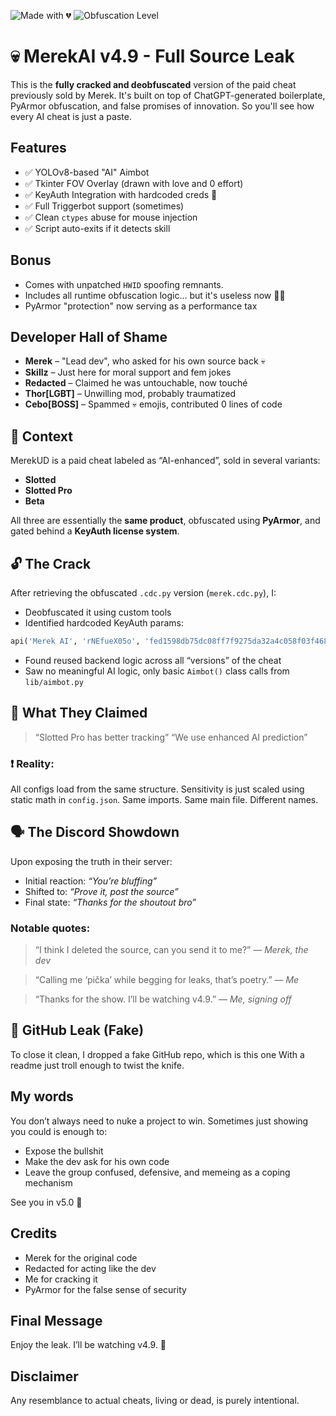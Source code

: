 ![Made with 💔](https://img.shields.io/badge/Made_with-ChatGPT-red?style=flat-square)
![Obfuscation Level](https://img.shields.io/badge/Obfuscation-PyArmor-inactive?style=flat-square)


# 💀 MerekAI v4.9 - Full Source Leak

This is the **fully cracked and deobfuscated** version of the paid cheat previously sold by Merek.
It's built on top of ChatGPT-generated boilerplate, PyArmor obfuscation, and false promises of innovation. 
So you'll see how every AI cheat is just a paste.

## Features

* ✅ YOLOv8-based "AI" Aimbot
* ✅ Tkinter FOV Overlay (drawn with love and 0 effort)
* ✅ KeyAuth Integration with hardcoded creds 🤡
* ✅ Full Triggerbot support (sometimes)
* ✅ Clean `ctypes` abuse for mouse injection
* ✅ Script auto-exits if it detects skill

## Bonus

* Comes with unpatched `HWID` spoofing remnants.
* Includes all runtime obfuscation logic... but it's useless now 🤷‍♂️
* PyArmor "protection" now serving as a performance tax



## Developer Hall of Shame

* **Merek** – "Lead dev", who asked for his own source back 💀
* **Skillz** – Just here for moral support and fem jokes
* **Redacted** – Claimed he was untouchable, now touché
* **Thor\[LGBT]** – Unwilling mod, probably traumatized
* **Cebo\[BOSS]** – Spammed 💀 emojis, contributed 0 lines of code


## 🧠 Context

MerekUD is a paid cheat labeled as “AI-enhanced”, sold in several variants:

* **Slotted**
* **Slotted Pro**
* **Beta**

All three are essentially the **same product**, obfuscated using **PyArmor**, and gated behind a **KeyAuth license system**.

## 🔓 The Crack

After retrieving the obfuscated `.cdc.py` version (`merek.cdc.py`), I:

* Deobfuscated it using custom tools
* Identified hardcoded KeyAuth params:

```python
api('Merek AI', 'rNEfueX05o', 'fed1598db75dc08ff7f9275da32a4c058f03f4685465238c88683a523f3443d1', '1.0', getchecksum())
```

* Found reused backend logic across all “versions” of the cheat
* Saw no meaningful AI logic, only basic `Aimbot()` class calls from `lib/aimbot.py`

## 🧩 What They Claimed

> “Slotted Pro has better tracking”
> “We use enhanced AI prediction”

### ❗ Reality:

All configs load from the same structure. Sensitivity is just scaled using static math in `config.json`. Same imports. Same main file. Different names.

## 🗣️ The Discord Showdown

Upon exposing the truth in their server:

* Initial reaction: *“You’re bluffing”*
* Shifted to: *“Prove it, post the source”*
* Final state: *“Thanks for the shoutout bro”*

### Notable quotes:

> “I think I deleted the source, can you send it to me?” — *Merek, the dev*

> “Calling me ‘pička’ while begging for leaks, that’s poetry.” — *Me*

> “Thanks for the show. I’ll be watching v4.9.” — *Me, signing off*

## 🧪 GitHub Leak (Fake)

To close it clean, I dropped a fake GitHub repo, which is this one
With a readme just troll enough to twist the knife.

## My words
You don’t always need to nuke a project to win. Sometimes just showing you could is enough to:

* Expose the bullshit
* Make the dev ask for his own code
* Leave the group confused, defensive, and memeing as a coping mechanism

See you in v5.0 👋

## Credits

* Merek for the original code
* Redacted for acting like the dev
* Me for cracking it
* PyArmor for the false sense of security

## Final Message

Enjoy the leak.
I’ll be watching v4.9. 👀




## Disclaimer

Any resemblance to actual cheats, living or dead, is purely intentional.
